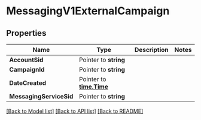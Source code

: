 # MessagingV1ExternalCampaign

## Properties

Name | Type | Description | Notes
------------ | ------------- | ------------- | -------------
**AccountSid** | Pointer to **string** |  |
**CampaignId** | Pointer to **string** |  |
**DateCreated** | Pointer to [**time.Time**](time.Time.md) |  |
**MessagingServiceSid** | Pointer to **string** |  |

[[Back to Model list]](../README.md#documentation-for-models) [[Back to API list]](../README.md#documentation-for-api-endpoints) [[Back to README]](../README.md)


